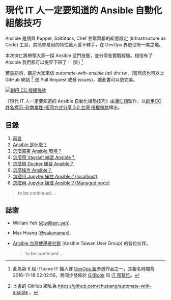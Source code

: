 # 現代 IT 人一定要知道的 Ansible 自動化組態技巧

Ansible 是個與 Puppet, SaltStack, Chef 並駕齊驅的組態設定 (Infrastructure as Code) 工具，其簡單易用的特性讓人愛不釋手，在 DevOps 界更佔有一席之地。

本次凍仁將帶領大家一探 Ansible 這門技藝，並分享些實戰經驗。相信有了 Ansible 我們都可以提早下班了！ (笑) [^1]

若需勘誤，觀迎大家來信 _automate-with-ansible (at) drx.tw_，(當然您也可以上 GitHub 網站 [^2] 送 Pull Request 或發 issues)，讓此書可以更完美。

<a rel="license" href="http://creativecommons.org/licenses/by-nc-sa/3.0/tw/" target="_blank"><img alt="創用 CC 授權條款" style="border-width:0" src="https://i.creativecommons.org/l/by-nc-sa/3.0/tw/88x31.png" /></a>

《現代 IT 人一定要知道的 Ansible 自動化組態技巧》由[凍仁翔][chusiang]製作，以[創用CC 姓名標示-非商業性-相同方式分享 3.0 台灣 授權條款][cc-by-nc-sa]釋出。


## 目錄

1. [前言](01.intro.md)
1. [Ansible 是什麼？](02.what-is-the-ansible.md)
1. [怎麼部署 Ansible 環境？](03.how-to-deploy-ansible.md)
1. [怎麼用 Vagrant 練習 Ansible？](04.how-to-practive-ansible-with-vagrant.md)
1. [怎麼用 Docker 練習 Ansible？](05.how-to-practive-ansible-with-docker.md)
1. [怎麼操作 Ansible？](06.how-to-use-ansible.md)
1. [怎麼用 Jupyter 操控 Ansible？(localhost)](07.how-to-practive-ansible-with-jupyter1.md)
1. [怎麼用 Jupyter 操控 Ansible？(Managed node)](08.how-to-practive-ansible-with-jupyter2.md)

  > to be continued ...


## 誌謝

- William Yeh ([@william_yeh][william_yeh]).
- Max Huang ([@sakanamax][sakanamax]).
- [Ansible 台灣使用者社群][ansible-tw] (Ansible Taiwan User Group) 的各位伙伴。

    > to be continued ...


[^1]: 此為第 8 屆 iThome IT 鐵人賽 [DevOps 組][devops_team]參選作品之一，其報名時間為 2016-11-18 02:02:56，將同步發佈於 [GitBook][gitbook] 和 [iT 邦幫忙][ithelp]。
[^2]: 本書的 GitHub 網址為 https://github.com/chusiang/automate-with-ansible 。

[chusiang]: http://note.drx.tw/
[cc-by-nc-sa]: http://creativecommons.org/licenses/by-nc-sa/3.0/tw/
[william_yeh]: https://twitter.com/william_yeh
[sakanamax]: https://twitter.com/sakanamax
[ansible-tw]: http://ansible.tw/
[devops_team]: http://ithelp.ithome.com.tw/ironman/signup/list?group=devops
[gitbook]: https://www.gitbook.com/book/chusiang/automate-with-ansible/details
[ithelp]: http://ithelp.ithome.com.tw/users/20031776/ironman/1022

